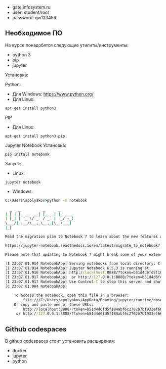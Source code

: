 - gate.infosystem.ru
- user: student/root
- password: qw123456


## Необходимое ПО
На курсе понадобятся следующие утилиты/инструменты:
- python 3
- pip
- jupyter

Установка:

Python:
- Для Windows: https://www.python.org/
- Для Linux:
```shell
apt-get install python3
```

PIP
- Для Linux:
```shell
apt-get install python3-pip
```

Jupyter Notebook
Установка:
```shell
pip install notebook
```

Запуск:

- Linux:
```shell
jupyter notebook
```

- Windows:
```cmd
C:\Users\apolyakov>python -m notebook

  _   _          _      _
| | | |_ __  __| |__ _| |_ ___
| |_| | '_ \/ _` / _` |  _/ -_)
\___/| .__/\__,_\__,_|\__\___|
|_|

Read the migration plan to Notebook 7 to learn about the new features and the actions to take if you are using extensions.

https://jupyter-notebook.readthedocs.io/en/latest/migrate_to_notebook7.html

Please note that updating to Notebook 7 might break some of your extensions.

[I 23:07:01.914 NotebookApp] Serving notebooks from local directory: C:\Users\apolyakov
[I 23:07:01.914 NotebookApp] Jupyter Notebook 6.5.3 is running at:
[I 23:07:01.916 NotebookApp] http://localhost:8888/?token=b51d4d6fd5f184abf6c2702b7bf933ef66fb2da22c412fda
[I 23:07:01.917 NotebookApp]  or http://127.0.0.1:8888/?token=b51d4d6fd5f184abf6c2702b7bf933ef66fb2da22c412fda
[I 23:07:01.917 NotebookApp] Use Control-C to stop this server and shut down all kernels (twice to skip confirmation).
[C 23:07:01.984 NotebookApp]

    To access the notebook, open this file in a browser:
        file:///C:/Users/apolyakov/AppData/Roaming/jupyter/runtime/nbserver-4088-open.html
    Or copy and paste one of these URLs:
        http://localhost:8888/?token=b51d4d6fd5f184abf6c2702b7bf933ef66fb2da22c412fda
     or http://127.0.0.1:8888/?token=b51d4d6fd5f184abf6c2702b7bf933ef66fb2da22c412fda
```

## Github codespaces
В github codespaces стоит установить расширения:
- docker
- jupyter
- python
